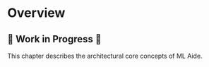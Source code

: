 # Overview

## :construction: Work in Progress :construction:

This chapter describes the architectural core concepts of ML Aide.